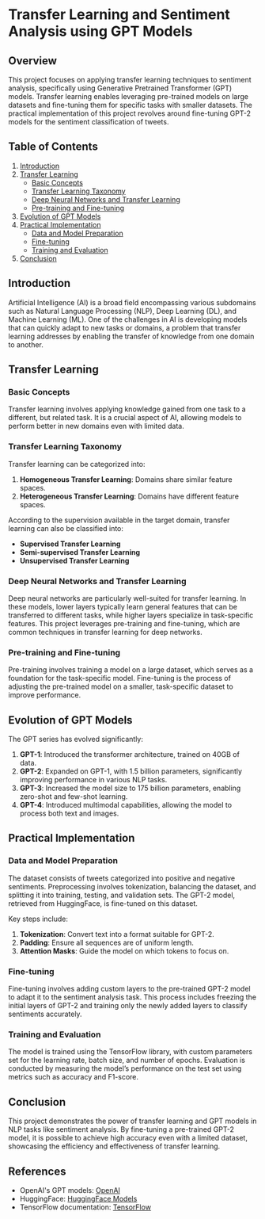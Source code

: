 # Transfer Learning and Sentiment Analysis using GPT Models

## Overview

This project focuses on applying transfer learning techniques to sentiment analysis, specifically using Generative Pretrained Transformer (GPT) models. Transfer learning enables leveraging pre-trained models on large datasets and fine-tuning them for specific tasks with smaller datasets. The practical implementation of this project revolves around fine-tuning GPT-2 models for the sentiment classification of tweets.

## Table of Contents

1. [Introduction](#introduction)
2. [Transfer Learning](#transfer-learning)
   - [Basic Concepts](#basic-concepts)
   - [Transfer Learning Taxonomy](#transfer-learning-taxonomy)
   - [Deep Neural Networks and Transfer Learning](#deep-neural-networks-and-transfer-learning)
   - [Pre-training and Fine-tuning](#pre-training-and-fine-tuning)
3. [Evolution of GPT Models](#evolution-of-gpt-models)
4. [Practical Implementation](#practical-implementation)
   - [Data and Model Preparation](#data-and-model-preparation)
   - [Fine-tuning](#fine-tuning)
   - [Training and Evaluation](#training-and-evaluation)
5. [Conclusion](#conclusion)

## Introduction

Artificial Intelligence (AI) is a broad field encompassing various subdomains such as Natural Language Processing (NLP), Deep Learning (DL), and Machine Learning (ML). One of the challenges in AI is developing models that can quickly adapt to new tasks or domains, a problem that transfer learning addresses by enabling the transfer of knowledge from one domain to another.

## Transfer Learning

### Basic Concepts

Transfer learning involves applying knowledge gained from one task to a different, but related task. It is a crucial aspect of AI, allowing models to perform better in new domains even with limited data.

### Transfer Learning Taxonomy

Transfer learning can be categorized into:

1. **Homogeneous Transfer Learning**: Domains share similar feature spaces.
2. **Heterogeneous Transfer Learning**: Domains have different feature spaces.

According to the supervision available in the target domain, transfer learning can also be classified into:

- **Supervised Transfer Learning**
- **Semi-supervised Transfer Learning**
- **Unsupervised Transfer Learning**

### Deep Neural Networks and Transfer Learning

Deep neural networks are particularly well-suited for transfer learning. In these models, lower layers typically learn general features that can be transferred to different tasks, while higher layers specialize in task-specific features. This project leverages pre-training and fine-tuning, which are common techniques in transfer learning for deep networks.

### Pre-training and Fine-tuning

Pre-training involves training a model on a large dataset, which serves as a foundation for the task-specific model. Fine-tuning is the process of adjusting the pre-trained model on a smaller, task-specific dataset to improve performance.

## Evolution of GPT Models

The GPT series has evolved significantly:

1. **GPT-1**: Introduced the transformer architecture, trained on 40GB of data.
2. **GPT-2**: Expanded on GPT-1, with 1.5 billion parameters, significantly improving performance in various NLP tasks.
3. **GPT-3**: Increased the model size to 175 billion parameters, enabling zero-shot and few-shot learning.
4. **GPT-4**: Introduced multimodal capabilities, allowing the model to process both text and images.

## Practical Implementation

### Data and Model Preparation

The dataset consists of tweets categorized into positive and negative sentiments. Preprocessing involves tokenization, balancing the dataset, and splitting it into training, testing, and validation sets. The GPT-2 model, retrieved from HuggingFace, is fine-tuned on this dataset.

Key steps include:

1. **Tokenization**: Convert text into a format suitable for GPT-2.
2. **Padding**: Ensure all sequences are of uniform length.
3. **Attention Masks**: Guide the model on which tokens to focus on.

### Fine-tuning

Fine-tuning involves adding custom layers to the pre-trained GPT-2 model to adapt it to the sentiment analysis task. This process includes freezing the initial layers of GPT-2 and training only the newly added layers to classify sentiments accurately.

### Training and Evaluation

The model is trained using the TensorFlow library, with custom parameters set for the learning rate, batch size, and number of epochs. Evaluation is conducted by measuring the model’s performance on the test set using metrics such as accuracy and F1-score.

## Conclusion

This project demonstrates the power of transfer learning and GPT models in NLP tasks like sentiment analysis. By fine-tuning a pre-trained GPT-2 model, it is possible to achieve high accuracy even with a limited dataset, showcasing the efficiency and effectiveness of transfer learning.

## References

- OpenAI's GPT models: [OpenAI](https://openai.com)
- HuggingFace: [HuggingFace Models](https://huggingface.co)
- TensorFlow documentation: [TensorFlow](https://www.tensorflow.org/)
